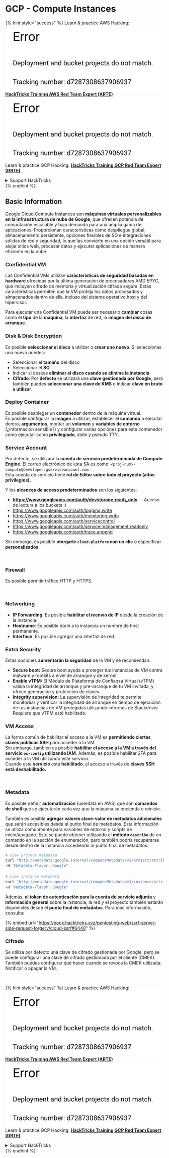 # GCP - Compute Instances

{% hint style="success" %}
Learn & practice AWS Hacking:<img src="../../../../.gitbook/assets/image (1) (1).png" alt="" data-size="line">[**HackTricks Training AWS Red Team Expert (ARTE)**](https://training.hacktricks.xyz/courses/arte)<img src="../../../../.gitbook/assets/image (1) (1).png" alt="" data-size="line">\
Learn & practice GCP Hacking: <img src="../../../../.gitbook/assets/image (2).png" alt="" data-size="line">[**HackTricks Training GCP Red Team Expert (GRTE)**<img src="../../../../.gitbook/assets/image (2).png" alt="" data-size="line">](https://training.hacktricks.xyz/courses/grte)

<details>

<summary>Support HackTricks</summary>

* Check the [**subscription plans**](https://github.com/sponsors/carlospolop)!
* **Join the** 💬 [**Discord group**](https://discord.gg/hRep4RUj7f) or the [**telegram group**](https://t.me/peass) or **follow** us on **Twitter** 🐦 [**@hacktricks\_live**](https://twitter.com/hacktricks\_live)**.**
* **Share hacking tricks by submitting PRs to the** [**HackTricks**](https://github.com/carlospolop/hacktricks) and [**HackTricks Cloud**](https://github.com/carlospolop/hacktricks-cloud) github repos.

</details>
{% endhint %}

## Basic Information

Google Cloud Compute Instances son **máquinas virtuales personalizables en la infraestructura de nube de Google**, que ofrecen potencia de computación escalable y bajo demanda para una amplia gama de aplicaciones. Proporcionan características como despliegue global, almacenamiento persistente, opciones flexibles de SO e integraciones sólidas de red y seguridad, lo que las convierte en una opción versátil para alojar sitios web, procesar datos y ejecutar aplicaciones de manera eficiente en la nube.

### Confidential VM

Las Confidential VMs utilizan **características de seguridad basadas en hardware** ofrecidas por la última generación de procesadores AMD EPYC, que incluyen cifrado de memoria y virtualización cifrada segura. Estas características permiten que la VM proteja los datos procesados y almacenados dentro de ella, incluso del sistema operativo host y del hipervisor.

Para ejecutar una Confidential VM puede ser necesario **cambiar** cosas como el **tipo** de la **máquina**, la **interfaz** de red, la **imagen del disco de arranque**.

### Disk & Disk Encryption

Es posible **seleccionar el disco** a utilizar o **crear uno nuevo**. Si seleccionas uno nuevo puedes:

* Seleccionar el **tamaño** del disco
* Seleccionar el **SO**
* Indicar si deseas **eliminar el disco cuando se elimine la instancia**
* **Cifrado**: Por **defecto** se utilizará una **clave gestionada por Google**, pero también puedes **seleccionar una clave de KMS** o indicar **clave en bruto a utilizar**.

### Deploy Container

Es posible desplegar un **contenedor** dentro de la máquina virtual.\
Es posible configurar la **imagen** a utilizar, establecer el **comando** a ejecutar dentro, **argumentos**, montar un **volumen** y **variables de entorno** (¿información sensible?) y configurar varias opciones para este contenedor como ejecutar como **privilegiado**, stdin y pseudo TTY.

### Service Account

Por defecto, se utilizará la **cuenta de servicio predeterminada de Compute Engine**. El correo electrónico de esta SA es como: `<proj-num>-compute@developer.gserviceaccount.com`\
Esta cuenta de servicio tiene **rol de Editor sobre todo el proyecto (altos privilegios).**

Y los **alcances de acceso predeterminados** son los siguientes:

* **https://www.googleapis.com/auth/devstorage.read\_only** -- Acceso de lectura a los buckets :)
* https://www.googleapis.com/auth/logging.write
* https://www.googleapis.com/auth/monitoring.write
* https://www.googleapis.com/auth/servicecontrol
* https://www.googleapis.com/auth/service.management.readonly
* https://www.googleapis.com/auth/trace.append

Sin embargo, es posible **otorgarle `cloud-platform` con un clic** o especificar **personalizados**.

<figure><img src="../../../../.gitbook/assets/image (327).png" alt=""><figcaption></figcaption></figure>

### Firewall

Es posible permitir tráfico HTTP y HTTPS.

<figure><img src="../../../../.gitbook/assets/image (326).png" alt=""><figcaption></figcaption></figure>

### Networking

* **IP Forwarding**: Es posible **habilitar el reenvío de IP** desde la creación de la instancia.
* **Hostname**: Es posible darle a la instancia un nombre de host permanente.
* **Interface**: Es posible agregar una interfaz de red.

### Extra Security

Estas opciones **aumentarán la seguridad** de la VM y se recomiendan:

* **Secure boot:** Secure boot ayuda a proteger tus instancias de VM contra malware y rootkits a nivel de arranque y de kernel.
* **Enable vTPM:** El Módulo de Plataforma de Confianza Virtual (vTPM) valida la integridad de arranque y pre-arranque de tu VM invitada, y ofrece generación y protección de claves.
* **Integrity supervision:** La supervisión de integridad te permite monitorear y verificar la integridad de arranque en tiempo de ejecución de tus instancias de VM protegidas utilizando informes de Stackdriver. Requiere que vTPM esté habilitado.

### VM Access

La forma común de habilitar el acceso a la VM es **permitiendo ciertas claves públicas SSH** para acceder a la VM.\
Sin embargo, también es posible **habilitar el acceso a la VM a través del servicio `os-config` utilizando IAM**. Además, es posible habilitar 2FA para acceder a la VM utilizando este servicio.\
Cuando este **servicio** está **habilitado**, el acceso a través de **claves SSH está deshabilitado.**

<figure><img src="../../../../.gitbook/assets/image (328).png" alt=""><figcaption></figcaption></figure>

### Metadata

Es posible definir **automatización** (userdata en AWS) que son **comandos de shell** que se ejecutarán cada vez que la máquina se encienda o reinicie.

También es posible **agregar valores clave-valor de metadatos adicionales** que serán accesibles desde el punto final de metadatos. Esta información se utiliza comúnmente para variables de entorno y scripts de inicio/apagado. Esto se puede obtener utilizando el **método `describe`** de un comando en la sección de enumeración, pero también podría recuperarse desde dentro de la instancia accediendo al punto final de metadatos.
```bash
# view project metadata
curl "http://metadata.google.internal/computeMetadata/v1/project/attributes/?recursive=true&alt=text" \
-H "Metadata-Flavor: Google"

# view instance metadata
curl "http://metadata.google.internal/computeMetadata/v1/instance/attributes/?recursive=true&alt=text" \
-H "Metadata-Flavor: Google"
```
Además, **el token de autenticación para la cuenta de servicio adjunta** y **información general** sobre la instancia, la red y el proyecto también estarán disponibles desde el **punto final de metadatos**. Para más información, consulta:

{% embed url="https://book.hacktricks.xyz/pentesting-web/ssrf-server-side-request-forgery/cloud-ssrf#6440" %}

### Cifrado

Se utiliza por defecto una clave de cifrado gestionada por Google, pero se puede configurar una clave de cifrado gestionada por el cliente (CMEK). También puedes configurar qué hacer cuando se revoca la CMEK utilizada: Notificar o apagar la VM.

<figure><img src="../../../../.gitbook/assets/image (329).png" alt=""><figcaption></figcaption></figure>

{% hint style="success" %}
Learn & practice AWS Hacking:<img src="../../../../.gitbook/assets/image (1) (1).png" alt="" data-size="line">[**HackTricks Training AWS Red Team Expert (ARTE)**](https://training.hacktricks.xyz/courses/arte)<img src="../../../../.gitbook/assets/image (1) (1).png" alt="" data-size="line">\
Learn & practice GCP Hacking: <img src="../../../../.gitbook/assets/image (2).png" alt="" data-size="line">[**HackTricks Training GCP Red Team Expert (GRTE)**<img src="../../../../.gitbook/assets/image (2).png" alt="" data-size="line">](https://training.hacktricks.xyz/courses/grte)

<details>

<summary>Support HackTricks</summary>

* Check the [**subscription plans**](https://github.com/sponsors/carlospolop)!
* **Join the** 💬 [**Discord group**](https://discord.gg/hRep4RUj7f) or the [**telegram group**](https://t.me/peass) or **follow** us on **Twitter** 🐦 [**@hacktricks\_live**](https://twitter.com/hacktricks\_live)**.**
* **Share hacking tricks by submitting PRs to the** [**HackTricks**](https://github.com/carlospolop/hacktricks) and [**HackTricks Cloud**](https://github.com/carlospolop/hacktricks-cloud) github repos.

</details>
{% endhint %}

